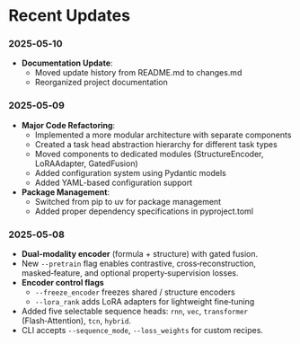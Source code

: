 # Recent Updates

### 2025‑05‑10
- **Documentation Update**:
  - Moved update history from README.md to changes.md
  - Reorganized project documentation

### 2025‑05‑09
- **Major Code Refactoring**:
  - Implemented a more modular architecture with separate components
  - Created a task head abstraction hierarchy for different task types
  - Moved components to dedicated modules (StructureEncoder, LoRAAdapter, GatedFusion)
  - Added configuration system using Pydantic models
  - Added YAML-based configuration support
- **Package Management**:
  - Switched from pip to uv for package management
  - Added proper dependency specifications in pyproject.toml

### 2025‑05‑08
- **Dual‑modality encoder** (formula + structure) with gated fusion.
- New `--pretrain` flag enables contrastive, cross‑reconstruction, masked‑feature, and optional property‑supervision losses.
- **Encoder control flags**  
  - `--freeze_encoder` freezes shared / structure encoders  
  - `--lora_rank` adds LoRA adapters for lightweight fine‑tuning
- Added five selectable sequence heads: `rnn`, `vec`, `transformer` (Flash‑Attention), `tcn`, `hybrid`.
- CLI accepts `--sequence_mode`, `--loss_weights` for custom recipes.
